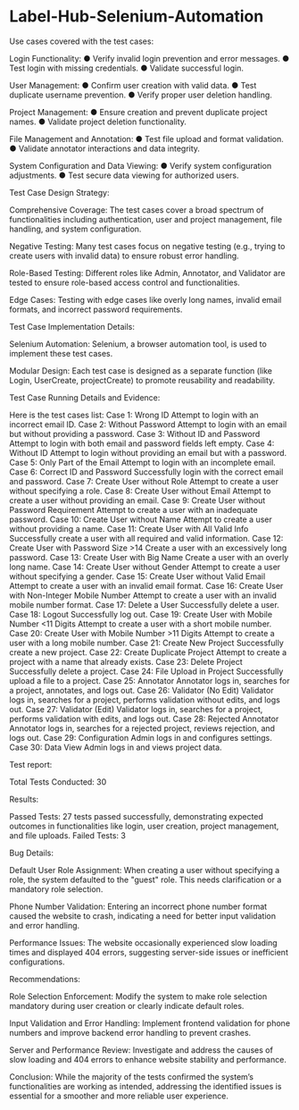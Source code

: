 ﻿# Label-Hub-Selenium-Automation
Use cases covered with the test cases:

Login Functionality:
● Verify invalid login prevention and error messages.
● Test login with missing credentials.
● Validate successful login.

User Management:
● Confirm user creation with valid data.
● Test duplicate username prevention.
● Verify proper user deletion handling.

Project Management:
● Ensure creation and prevent duplicate project names.
● Validate project deletion functionality.

File Management and Annotation:
● Test file upload and format validation.
● Validate annotator interactions and data integrity.

System Configuration and Data Viewing:
● Verify system configuration adjustments.
● Test secure data viewing for authorized users.

Test Case Design Strategy:

Comprehensive Coverage: The test cases cover a broad spectrum of functionalities including
authentication, user and project management, file handling, and system configuration.

Negative Testing: Many test cases focus on negative testing (e.g., trying to create users with
invalid data) to ensure robust error handling.

Role-Based Testing: Different roles like Admin, Annotator, and Validator are tested to ensure
role-based access control and functionalities.

Edge Cases: Testing with edge cases like overly long names, invalid email formats, and
incorrect password requirements.

Test Case Implementation Details:

Selenium Automation: Selenium, a browser automation tool, is used to implement these test
cases.

Modular Design: Each test case is designed as a separate function (like Login, UserCreate,
projectCreate) to promote reusability and readability.

Test Case Running Details and Evidence:

Here is the test cases list:
Case 1: Wrong ID
Attempt to login with an incorrect email ID.
Case 2: Without Password
Attempt to login with an email but without providing a password.
Case 3: Without ID and Password
Attempt to login with both email and password fields left empty.
Case 4: Without ID
Attempt to login without providing an email but with a password.
Case 5: Only Part of the Email
Attempt to login with an incomplete email.
Case 6: Correct ID and Password
Successfully login with the correct email and password.
Case 7: Create User without Role
Attempt to create a user without specifying a role.
Case 8: Create User without Email
Attempt to create a user without providing an email.
Case 9: Create User without Password Requirement
Attempt to create a user with an inadequate password.
Case 10: Create User without Name
Attempt to create a user without providing a name.
Case 11: Create User with All Valid Info
Successfully create a user with all required and valid information.
Case 12: Create User with Password Size >14
Create a user with an excessively long password.
Case 13: Create User with Big Name
Create a user with an overly long name.
Case 14: Create User without Gender
Attempt to create a user without specifying a gender.
Case 15: Create User without Valid Email
Attempt to create a user with an invalid email format.
Case 16: Create User with Non-Integer Mobile Number
Attempt to create a user with an invalid mobile number format.
Case 17: Delete a User
Successfully delete a user.
Case 18: Logout
Successfully log out.
Case 19: Create User with Mobile Number <11 Digits
Attempt to create a user with a short mobile number.
Case 20: Create User with Mobile Number >11 Digits
Attempt to create a user with a long mobile number.
Case 21: Create New Project
Successfully create a new project.
Case 22: Create Duplicate Project
Attempt to create a project with a name that already exists.
Case 23: Delete Project
Successfully delete a project.
Case 24: File Upload in Project
Successfully upload a file to a project.
Case 25: Annotator
Annotator logs in, searches for a project, annotates, and logs out.
Case 26: Validator (No Edit)
Validator logs in, searches for a project, performs validation without edits, and logs out.
Case 27: Validator (Edit)
Validator logs in, searches for a project, performs validation with edits, and logs out.
Case 28: Rejected Annotator
Annotator logs in, searches for a rejected project, reviews rejection, and logs out.
Case 29: Configuration
Admin logs in and configures settings.
Case 30: Data View
Admin logs in and views project data.

Test report:

Total Tests Conducted: 30

Results:

Passed Tests: 27 tests passed successfully, demonstrating expected outcomes in functionalities
like login, user creation, project management, and file uploads.
Failed Tests: 3

Bug Details:

Default User Role Assignment: When creating a user without specifying a role, the system
defaulted to the "guest" role. This needs clarification or a mandatory role selection.

Phone Number Validation: Entering an incorrect phone number format caused the website to
crash, indicating a need for better input validation and error handling.

Performance Issues: The website occasionally experienced slow loading times and displayed
404 errors, suggesting server-side issues or inefficient configurations.

Recommendations:

Role Selection Enforcement: Modify the system to make role selection mandatory during user
creation or clearly indicate default roles.

Input Validation and Error Handling: Implement frontend validation for phone numbers and
improve backend error handling to prevent crashes.

Server and Performance Review: Investigate and address the causes of slow loading and 404
errors to enhance website stability and performance.

Conclusion: While the majority of the tests confirmed the system’s functionalities are working
as intended, addressing the identified issues is essential for a smoother and more reliable user
experience.

